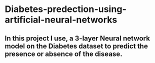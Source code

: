 # Diabetes-predection-using-artificial-neural-networks
## In this project I use, a 3-layer Neural network model on the Diabetes dataset to predict the presence or absence of the disease.
